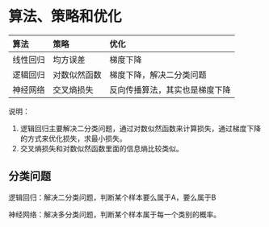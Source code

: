 # 算法、策略和优化

| 算法     | 策略         | 优化                           |
| :------- | :----------- | :----------------------------- |
| 线性回归 | 均方误差     | 梯度下降                       |
| 逻辑回归 | 对数似然函数 | 梯度下降，解决二分类问题       |
| 神经网络 | 交叉熵损失   | 反向传播算法，其实也是梯度下降 |

说明：

1. 逻辑回归主要解决二分类问题，通过对数似然函数来计算损失，通过梯度下降的方式来优化损失，求最小损失。
2. 交叉熵损失和对数似然函数里面的信息熵比较类似。

## 分类问题

逻辑回归：解决二分类问题，判断某个样本要么属于A，要么属于B

神经网络：解决多分类问题，判断某个样本属于每一个类别的概率。






